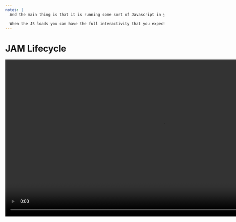 ```yaml
---
notes: |
  And the main thing is that it is running some sort of Javascript in your browser after it loads the statically generated HTML. And this is one of the reasons why I think that Ember is an amazing choice for building JAM applications, because we've been thinking about this exact lifecycle for a very long time!

  When the JS loads you can have the full interactivity that you expect from a SPA, or one of my favourite benefits is that your subsequent page loads can be instantaneous. Maybe you only download a tiny bit of JSON that represents the next page you clicked and rendering happens in the browser giving lightning fast loading times. Or if you're using something like Ember Data then you might even have the data you need already and the page load can be instantaneous.
---
```


# JAM Lifecycle

<video id="jam-video" controls autoplay loop muted playsinline style="height: 500px;" src="/images/todo-mvc.webm"></video>
